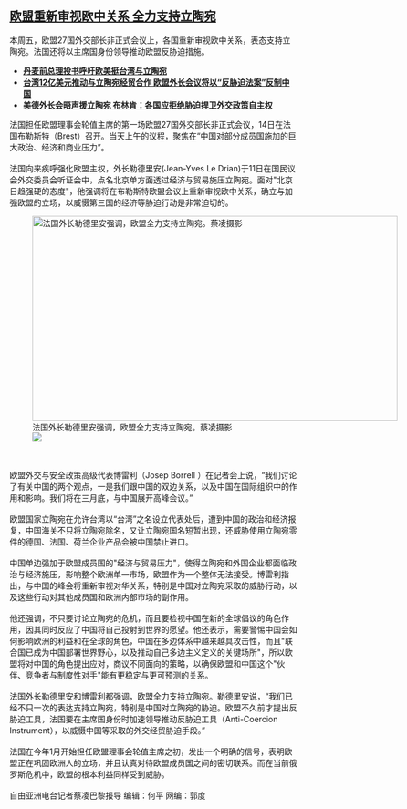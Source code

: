 <!--1642188900000-->
[欧盟重新审视欧中关系   全力支持立陶宛](https://www.rfa.org/mandarin/yataibaodao/junshiwaijiao/cl-01142022141109.html)
------

<p>本周五，欧盟27国外交部长非正式会议上，各国重新审视欧中关系，表态支持立陶宛。法国还将以主席国身份领导推动欧盟反胁迫措施。</p><ul><li><strong><a href="https://www.rfa.org/mandarin/Xinwen/7-01132022120359.html">丹麦前总理投书呼吁欧美挺台湾与立陶宛</a></strong></li><li><strong><a href="https://www.rfa.org/mandarin/Xinwen/7-01132022120359.html">台湾12亿美元推动与立陶宛经贸合作 欧盟外长会议将以“反胁迫法案”反制中国</a></strong></li><li><a href="https://www.rfa.org/mandarin/yataibaodao/junshiwaijiao/hx2-01062022085610.html"><strong>美德外长会晤声援立陶宛 布林肯：各国应拒绝胁迫捍卫外交政策自主权</strong></a></li></ul><p>法国担任欧盟理事会轮值主席的第一场欧盟27国外交部长非正式会议，14日在法国布勒斯特（Brest）召开。当天上午的议程，聚焦在“中国对部分成员国施加的巨大政治、经济和商业压力”。<br/><br/>法国向来疾呼强化欧盟主权，外长勒德里安(Jean-Yves Le Drian)于11日在国民议会外交委员会听证会中，点名北京单方面透过经济与贸易施压立陶宛。面对"北京日趋强硬的态度"，他强调将在布勒斯特欧盟会议上重新审视欧中关系，确立与加强欧盟的立场，以威慑第三国的经济等胁迫行动是非常迫切的。</p><p><figure class="image-richtext image-inline captioned" style="width:640px;"><img alt="法国外长勒德里安强调，欧盟全力支持立陶宛。蔡凌摄影" height="360" src="https://www.rfa.org/mandarin/yataibaodao/junshiwaijiao/cl-01142022141109.html/img_0534.jpg/@@images/6d9b5ab7-7274-4367-9107-814f0d9df7fe.jpeg" title="1" width="640"/><figcaption class="image-caption">法国外长勒德里安强调，欧盟全力支持立陶宛。蔡凌摄影</figcaption><small></small><div id="zoomattribute"><a data-caption="法国外长勒德里安强调，欧盟全力支持立陶宛。蔡凌摄影" data-fancybox="" href="https://www.rfa.org/mandarin/yataibaodao/junshiwaijiao/cl-01142022141109.html/img_0534.jpg" id="single_image" title="法国外长勒德里安强调，欧盟全力支持立陶宛。蔡凌摄影"><img src="/++plone++rfa-resources/img/icon-zoom.png"/></a></div></figure><br/><br/>欧盟外交与安全政策高级代表博雷利（Josep Borrell ）在记者会上说，“我们讨论了有关中国的两个观点，一是我们跟中国的双边关系，以及中国在国际组织中的作用和影响。我们将在三月底，与中国展开高峰会议。”<br/><br/>欧盟国家立陶宛在允许台湾以“台湾”之名设立代表处后，遭到中国的政治和经济报复，中国海关不只将立陶宛除名，又让立陶宛国名短暂出现，还威胁使用立陶宛零件的德国、法国、荷兰企业产品会被中国禁止进口。<br/><br/>中国单边强加于欧盟成员国的"经济与贸易压力"，使得立陶宛和外国企业都面临政治与经济施压，影响整个欧洲单一市场，欧盟作为一个整体无法接受。博雷利指出，与中国的峰会将重新审视对华关系，特别是中国对立陶宛采取的威胁行动，以及这些行动对其他成员国和欧洲内部市场的副作用。<br/><br/>他还强调，不只要讨论立陶宛的危机，而且要检视中国在新的全球倡议的角色作用，因其同时反应了中国将自己投射到世界的愿望。他还表示，需要警惕中国会如何影响欧洲的利益和在全球的角色，中国在多边体系中越来越具攻击性，而且"联合国已成为中国部署世界野心，以及推动自己多边主义定义的关键场所"，所以欧盟将对中国的角色提出应对，商议不同面向的策略，以确保欧盟和中国这个"伙伴、竞争者与制度性对手"能有更稳定与更可预测的关系。<br/><br/>法国外长勒德里安和博雷利都强调，欧盟全力支持立陶宛。勒德里安说，“我们已经不只一次的表达支持立陶宛，特别是中国对立陶宛的胁迫。欧盟不久前才提出反胁迫工具，法国要在主席国身份时加速领导推动反胁迫工具（Anti-Coercion Instrument），以威慑中国等采取的外交经贸胁迫手段。”<br/><br/>法国在今年1月开始担任欧盟理事会轮值主席之初，发出一个明确的信号，表明欧盟正在巩固欧洲人的立场，并且认真对待欧盟成员国之间的密切联系。而在当前俄罗斯危机中，欧盟的根本利益同样受到威胁。<br/><br/>自由亚洲电台记者蔡凌巴黎报导 编辑：何平 网编：郭度</p><p></p><p></p>
